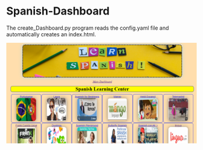 # Spanish-Dashboard

The create_Dashboard.py program reads the config.yaml file and automatically creates an index.html.

![alt text](./images/dashboard.png)
